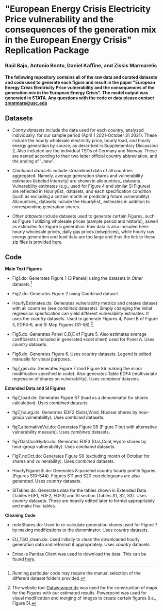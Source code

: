 # "European Energy Crisis Electricity Price vulnerability and the consequences of the generation mix in the European Energy Crisis" Replication Package
### Raúl Bajo, Antonio Bento, Daniel Kaffine, and Zissis Marmarelis

#### The following repository contains all of the raw data and  curated datasets and code used to generate each figure and result in the paper "European Energy Crisis Electricity Price vulnerability and the consequences of the generation mix in the European Energy Crisis". The model output was generated in STATA. Any questions with the code or data please contact zmarmare@usc.edu

## Datasets 

 * *Contry datasets* include the data used for each country, analyzed individually, for our sample period (April 1 2021-October 31 2021). These include the hourly wholesale electricity price, hourly load, and hourly energy generation by source, as described in Supplementary Discussion 2. Also included are the individual TSOs of Germany and Norway. These are named according to their two letter official country abbreviation, and the ending of '_new'. 

 * *Combined datasets* include streamlined data of all countries aggregated. Namely, average generation shares and vulnerability estimates (labeled Intensity) are shown in allcountries_ datasets. Vulnerability estimates (e.g., used for Figure 4 and similar SI Figures) are reflected in HourlyEst_ datasets, and each specification condition (such as excluding a certain month or predicting future vulnerability). Allcountries_ datasets include the HourlyEst_ estimates in addition to corresponding generation shares.
 
 * *Other datasets* include datasets used to generate certain Figures, such as Figure 1 utilizing wholesale prices (sample period and historic), aswell as estimates for Figure 5 generation. Raw data is also included here: hourly wholesale prices, daily gas prices (newprices), while hourly raw energy generation and load data are too large and thus the link to these zip files is provided [here](https://drive.google.com/drive/folders/1iyNvfgKGQ_N0W-IvbxpxyQ3Im6CjiiJI?usp=sharing).


## Code

**Main Text Figures**

 * Fig1.do: Generates Figure 1 (3 Panels) using the datasets in *Other* datasets.[^1] 
 
 * Fig2.do: Generates Figure 2 using *Combined* dataset
 
 * HourlyEstimates.do: Generates vulnerability metrics and creates dataset with all countries (see *combined* datasets). Simply changing the initial regression specficiation can yield different vulnerability estimates. It uses the *country* datasets. Used to generate Figures 4, Panel B of Figure 5, EDF4-6, and SI Map Figures (S1-S6) [^2].
 
 * Fig5.do: Generates Panel C,D,E of Figure 5. Also estimates average coefficients (included in generated excel sheet) used for Panel A. Uses *country* datasets.
 
 * Fig6.do: Generates Figure 6. Uses *country* datasets. Legend is edited manually for visual purposes.
 
 * fig7_gen.do: Generates Figure 7 (and Figure S6 making the minor modification specified in code). Also generates Table EDF4 (multivariate regression of shares on vulnerability). Uses *combined* datastes.
 
 **Extended Data and SI Figures**
 
 * fig7_load.do: Generates Figure S7 (load as a denominator for shares calculation). Uses *combined* datasets.
 
 * fig7_hourg.do: Generates EDF2 (Solar,Wind, Nuclear shares by hour-group vulnerability). Uses *combined* datasets.
 
 * fig7_alternativeVul.do: Generates Figure S9 (Figure 7 but with alternative vulnerability measure). Uses *combined* datasets.
 
 * fig7GasCoalHydro.do: Generates EDF3 (Gas,Coal, Hydro shares by hour-group vulnerability). Uses *combined* datasets.
 
 * Fig7_noOct.do: Generates Figure S6 (excluding month of October for shares and vulnerability). Uses *combined* datasets.
 
 * HourlyFiguresSI.do: Generates 8-paneled country hourly profile figures (Figures S10-S44). Figures S11 and S20 correlelograms are also generated. Uses *country* datasets.
 
 * SITables.do: Generates data for the tables shown in Extended Data (Tables EDF1, EDF2, EDF3) and SI section (Tables S1, S2, S3). Uses *country* datasets. These are heavily edited later to format appropriately and make final tables.
 
 **Cleaning Code**
 
 * redoShares.do: Used to re-calculate generation shares used for Figure 7 by making modifications to the denominator. Uses *country* datasets.
 
 * EU_TSO_clean.do: Used initially to clean the downloaded hourly generation data and reformat it appropriately. Uses *country* datasets.
 
 

 * Entso-e Pandas Client was used to download the data. This can be found [here](https://github.com/EnergieID/entsoe-py).
 
 
 [^1]: Running particular code may require the manual selection of the different dataset folders provided.
 [^2]: The website tool [Datawrapper.de](https://datawrapper.dwcdn.net/B37ic/1/) was used for the construction of maps for the Figures with our estimated results. Powerpoint was used for visual modification and merging of images to create certain figures (i.e., Figure 5).
